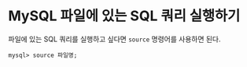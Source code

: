 # MySQL 파일에 있는 SQL 쿼리 실행하기

파일에 있는 SQL 쿼리를 실행하고 싶다면 `source` 명령어를 사용하면 된다.

```
mysql> source 파일명;
```
